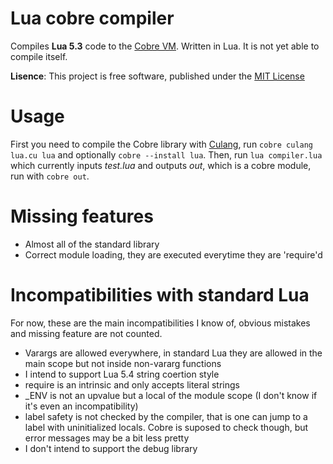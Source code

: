 # Lua cobre compiler

Compiles **Lua 5.3** code to the [Cobre VM](https://github.com/Arnaz87/cobrevm). Written in Lua. It is not yet able to compile itself.

**Lisence**: This project is free software, published under the
  [MIT License](https://opensource.org/licenses/MIT)

# Usage

First you need to compile the Cobre library with [Culang](https://github.com/Arnaz87/culang), run `cobre culang lua.cu lua` and optionally `cobre --install lua`. Then, run `lua compiler.lua ` which currently inputs *test.lua* and outputs *out*, which is a cobre module, run with `cobre out`.

# Missing features

- Almost all of the standard library
- Correct module loading, they are executed everytime they are 'require'd

# Incompatibilities with standard Lua

For now, these are the main incompatibilities I know of, obvious mistakes and missing feature are not counted.

- Varargs are allowed everywhere, in standard Lua they are allowed in the main scope but not inside non-vararg functions
- I intend to support Lua 5.4 string coertion style
- require is an intrinsic and only accepts literal strings
- \_ENV is not an upvalue but a local of the module scope (I don't know if it's even an incompatibility)
- label safety is not checked by the compiler, that is one can jump to a label with uninitialized locals. Cobre is suposed to check though, but error messages may be a bit less pretty
- I don't intend to support the debug library
